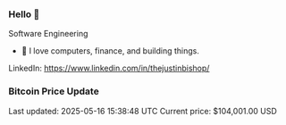 ### Hello 🤙  

Software Engineering

- 🔭 I love computers, finance, and building things.
  
LinkedIn: https://www.linkedin.com/in/thejustinbishop/  












































































































































































### Bitcoin Price Update
Last updated: 2025-05-16 15:38:48 UTC
Current price: $104,001.00 USD
